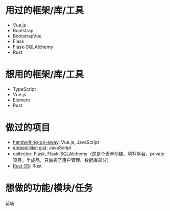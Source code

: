 # 用过的框架/库/工具

- Vue.js
- Bootstrap
- BootstrapVue
- Flask
- Flask-SQLAlchemy
- Rust

# 想用的框架/库/工具

- TypeScript
- Vue.js
- Element
- Rust

# 做过的项目

- [handwriting-go-away](https://github.com/yusanshi/handwriting-go-away): Vue.js, JavaScript
- [embed-like-gist](https://github.com/yusanshi/embed-like-gist): JavaScript
- collector: Flask, Flask-SQLAlchemy（这是个表单创建、填写平台，private 项目，半成品，只做完了用户管理、数据库部分）
- [Rust OS](https://github.com/OSH-2019/x-i-m-feeling-lucky): Rust

# 想做的功能/模块/任务

前端
